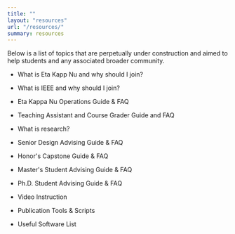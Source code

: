 ```yaml
---
title: ""
layout: "resources"
url: "/resources/"
summary: resources
---
```


Below is a list of topics that are perpetually under construction and aimed to help students and any associated broader community.

- What is Eta Kapp Nu and why should I join?

- What is IEEE and why should I join?

- Eta Kappa Nu Operations Guide & FAQ

- Teaching Assistant and Course Grader Guide and FAQ

- What is research?

- Senior Design Advising Guide & FAQ

- Honor's Capstone Guide & FAQ

- Master's Student Advising Guide & FAQ

- Ph.D. Student Advising Guide & FAQ

- Video Instruction

- Publication Tools & Scripts

- Useful Software List
